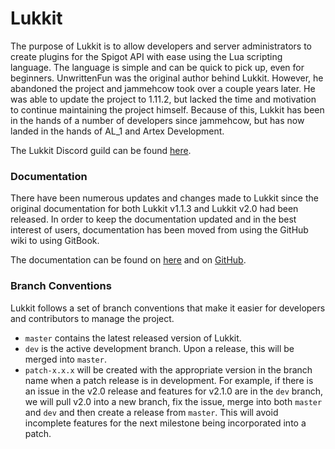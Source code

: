# Lukkit
The purpose of Lukkit is to allow developers and server administrators to create plugins for the Spigot API with ease using the Lua scripting language. The language is simple and can be quick to pick up, even for beginners. UnwrittenFun was the original author behind Lukkit. However, he abandoned the project and jammehcow took over a couple years later. He was able to update the project to 1.11.2, but lacked the time and motivation to continue maintaining the project himself. Because of this, Lukkit has been in the hands of a number of developers since jammehcow, but has now landed in the hands of AL_1 and Artex Development.

The Lukkit Discord guild can be found [here](https://discord.gg/mhsyabW).

### Documentation
There have been numerous updates and changes made to Lukkit since the original documentation for both Lukkit v1.1.3 and Lukkit v2.0 had been released. In order to keep the documentation updated and in the best interest of users, documentation has been moved from using the GitHub wiki to using GitBook.

The documentation can be found on [here](https://docs.lukkit.net) and on [GitHub](https://github.com/artex-development/docs.lukkit.net).

### Branch Conventions
Lukkit follows a set of branch conventions that make it easier for developers and contributors to manage the project.
* ``master`` contains the latest released version of Lukkit.
* ``dev`` is the active development branch. Upon a release, this will be merged into ``master``.
* ``patch-x.x.x`` will be created with the appropriate version in the branch name when a patch release is in development. For example, if there is an issue in the v2.0 release and features for v2.1.0 are in the ``dev`` branch, we will pull v2.0 into a new branch, fix the issue, merge into both ``master`` and ``dev`` and then create a release from ``master``. This will avoid incomplete features for the next milestone being incorporated into a patch.
